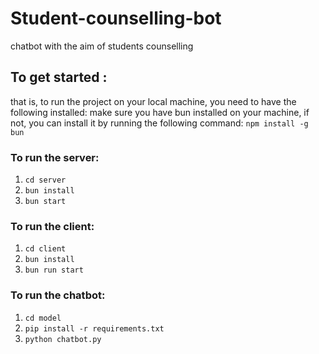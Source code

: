 # Student-counselling-bot

chatbot with the aim of students counselling

## To get started :

that is, to run the project on your local machine, you need to have the following installed:
make sure you have bun installed on your machine, if not, you can install it by running the following command:
`npm install -g bun`

### To run the server:

1. `cd server`
2. `bun install`
3. `bun start`

### To run the client:

1. `cd client`
2. `bun install`
3. `bun run start`

### To run the chatbot:

1. `cd model`
2. `pip install -r requirements.txt`
3. `python chatbot.py`
